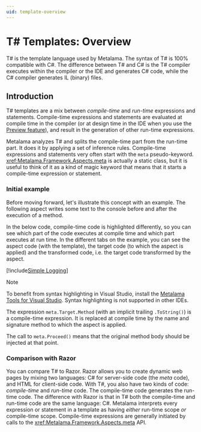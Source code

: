 ```yaml
---
uid: template-overview
---
```


# T# Templates: Overview

T# is the template language used by Metalama. The syntax of T# is 100% compatible with C#. The difference between T# and C# is the T# compiler executes within the compiler or the IDE and generates C# code, while the C# compiler generates IL (binary) files.

## Introduction

T# templates are a mix between _compile-time_ and _run-time_ expressions and statements. Compile-time expressions and statements are evaluated at compile time in the compiler (or at design time in the IDE when you use the [Preview feature](xref:preview)), and result in the generation of other run-time expressions.

Metalama analyzes T# and splits the compile-time part from the run-time part. It does it by applying a set of inference rules. Compile-time expressions and statements very often start with the `meta` pseudo-keyword. <xref:Metalama.Framework.Aspects.meta> is actually a static class, but it is useful to think of it as a kind of magic keyword that means that it starts a compile-time expression or statement.


### Initial example

Before moving forward, let's illustrate this concept with an example. The following aspect writes some text to the console before and after the execution of a method. 

In the below code, compile-time code is highlighted <span class="metalamaClassification_CompileTime">differently</span>, so you can see which part of the code executes at compile time and which part executes at run time. In the different tabs on the example, you can see the aspect code (with the template), the target code (to which the aspect is applied) and the transformed code, i.e. the target code transformed by the aspect.

[!include[Simple Logging](../../../code/Metalama.Documentation.SampleCode.AspectFramework/SimpleLogging.cs)]


> [!NOTE]
> To benefit from syntax highlighting in Visual Studio, install the [Metalama Tools for Visual Studio](https://marketplace.visualstudio.com/items?itemName=PostSharpTechnologies.metalama). Syntax highlighting is not supported in other IDEs.


The expression `meta.Target.Method` (with an implicit trailing `.ToString()`) is a compile-time expression. It is replaced at compile time by the name and signature method to which the aspect is applied.

The call to `meta.Proceed()` means that the original method body should be injected at that point.


### Comparison with Razor

You can compare T# to Razor. Razor allows you to create dynamic web pages by mixing two languages: C# for server-side code (the _meta_ code), and HTML for client-side code. With T#, you also have two kinds of code: _compile-time_ and _run-time_ code. The compile-time code generates the run-time code. The difference with Razor is that in T# both the compile-time and run-time code are the same language: C#. Metalama interprets every expression or statement in a template as having _either_ run-time scope _or_ compile-time scope. Compile-time expressions are generally initiated by calls to the <xref:Metalama.Framework.Aspects.meta> API.


